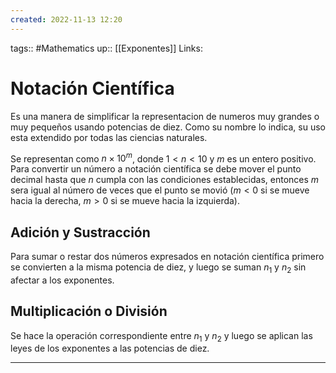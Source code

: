 ```yaml
---
created: 2022-11-13 12:20
---
```

tags:: #Mathematics
up:: [[Exponentes]]
Links: 
# Notación Científica
Es una manera de simplificar la representacion de numeros muy grandes o muy pequeños usando potencias de diez. Como su nombre lo indica, su uso esta extendido por todas las ciencias naturales.

Se representan como $n \times 10^m$, donde $1<n<10$ y $m$ es un entero positivo. Para convertir un número a notación científica se debe mover el punto decimal hasta que $n$ cumpla con las condiciones establecidas, entonces $m$ sera igual al número de veces que el punto se movió ($m<0$ si se mueve hacia la derecha, $m>0$ si se mueve hacia la izquierda).

## Adición y Sustracción
Para sumar o restar dos números expresados en notación científica primero se convierten a la misma potencia de diez, y luego se suman $n_{1}$ y $n_{2}$ sin afectar a los exponentes.

## Multiplicación o División
Se hace la operación correspondiente entre $n_{1}$ y $n_{2}$ y luego se aplican las leyes de los exponentes a las potencias de diez.
___
